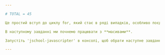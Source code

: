 ```yaml
---

# TOTAL = 45

Це простий вступ до циклу for, який стає в ряді випадків, особливо поєднанні з іншими типами даних, як от рядки чи масиви.

В наступному завданні ми почнемо працювати з **масивами**.

Запустіть 'jschool-javascripter' в консолі, щоб обрати наступне завдання.

---
```

